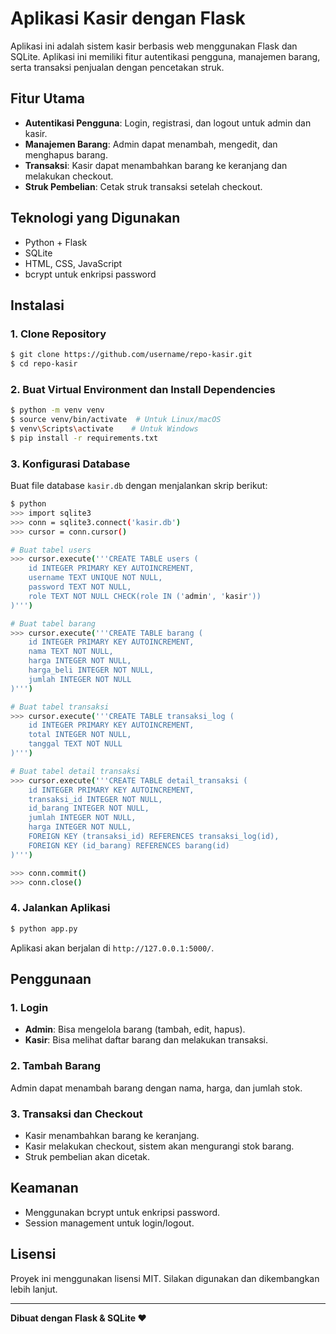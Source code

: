 # Aplikasi Kasir dengan Flask

Aplikasi ini adalah sistem kasir berbasis web menggunakan Flask dan SQLite. Aplikasi ini memiliki fitur autentikasi pengguna, manajemen barang, serta transaksi penjualan dengan pencetakan struk.

## Fitur Utama
- **Autentikasi Pengguna**: Login, registrasi, dan logout untuk admin dan kasir.
- **Manajemen Barang**: Admin dapat menambah, mengedit, dan menghapus barang.
- **Transaksi**: Kasir dapat menambahkan barang ke keranjang dan melakukan checkout.
- **Struk Pembelian**: Cetak struk transaksi setelah checkout.

## Teknologi yang Digunakan
- Python + Flask
- SQLite
- HTML, CSS, JavaScript
- bcrypt untuk enkripsi password

## Instalasi
### 1. Clone Repository
```bash
$ git clone https://github.com/username/repo-kasir.git
$ cd repo-kasir
```

### 2. Buat Virtual Environment dan Install Dependencies
```bash
$ python -m venv venv
$ source venv/bin/activate  # Untuk Linux/macOS
$ venv\Scripts\activate    # Untuk Windows
$ pip install -r requirements.txt
```

### 3. Konfigurasi Database
Buat file database `kasir.db` dengan menjalankan skrip berikut:
```bash
$ python
>>> import sqlite3
>>> conn = sqlite3.connect('kasir.db')
>>> cursor = conn.cursor()

# Buat tabel users
>>> cursor.execute('''CREATE TABLE users (
    id INTEGER PRIMARY KEY AUTOINCREMENT,
    username TEXT UNIQUE NOT NULL,
    password TEXT NOT NULL,
    role TEXT NOT NULL CHECK(role IN ('admin', 'kasir'))
)''')

# Buat tabel barang
>>> cursor.execute('''CREATE TABLE barang (
    id INTEGER PRIMARY KEY AUTOINCREMENT,
    nama TEXT NOT NULL,
    harga INTEGER NOT NULL,
    harga_beli INTEGER NOT NULL,
    jumlah INTEGER NOT NULL
)''')

# Buat tabel transaksi
>>> cursor.execute('''CREATE TABLE transaksi_log (
    id INTEGER PRIMARY KEY AUTOINCREMENT,
    total INTEGER NOT NULL,
    tanggal TEXT NOT NULL
)''')

# Buat tabel detail transaksi
>>> cursor.execute('''CREATE TABLE detail_transaksi (
    id INTEGER PRIMARY KEY AUTOINCREMENT,
    transaksi_id INTEGER NOT NULL,
    id_barang INTEGER NOT NULL,
    jumlah INTEGER NOT NULL,
    harga INTEGER NOT NULL,
    FOREIGN KEY (transaksi_id) REFERENCES transaksi_log(id),
    FOREIGN KEY (id_barang) REFERENCES barang(id)
)''')

>>> conn.commit()
>>> conn.close()
```

### 4. Jalankan Aplikasi
```bash
$ python app.py
```
Aplikasi akan berjalan di `http://127.0.0.1:5000/`.

## Penggunaan
### 1. Login
- **Admin**: Bisa mengelola barang (tambah, edit, hapus).
- **Kasir**: Bisa melihat daftar barang dan melakukan transaksi.

### 2. Tambah Barang
Admin dapat menambah barang dengan nama, harga, dan jumlah stok.

### 3. Transaksi dan Checkout
- Kasir menambahkan barang ke keranjang.
- Kasir melakukan checkout, sistem akan mengurangi stok barang.
- Struk pembelian akan dicetak.

## Keamanan
- Menggunakan bcrypt untuk enkripsi password.
- Session management untuk login/logout.

## Lisensi
Proyek ini menggunakan lisensi MIT. Silakan digunakan dan dikembangkan lebih lanjut.

---
**Dibuat dengan Flask & SQLite ❤️**

